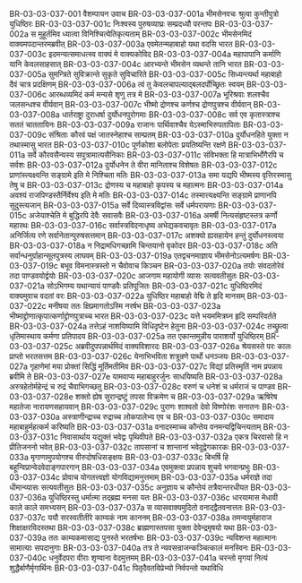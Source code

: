 BR-03-03-037-001	वैशम्पायन उवाच
BR-03-03-037-001a	भीमसेनवचः श्रुत्वा कुन्तीपुत्रो युधिष्ठिरः
BR-03-03-037-001c	निःश्वस्य पुरुषव्याघ्रः सम्प्रदध्यौ परन्तपः
BR-03-03-037-002a	स मुहूर्तमिव ध्यात्वा विनिश्चित्येतिकृत्यताम्
BR-03-03-037-002c	भीमसेनमिदं वाक्यमपदान्तरमब्रवीत्
BR-03-03-037-003a	एवमेतन्महाबाहो यथा वदसि भारत
BR-03-03-037-003c	इदमन्यत्समाधत्स्व वाक्यं मे वाक्यकोविद
BR-03-03-037-004a	महापापानि कर्माणि यानि केवलसाहसात्
BR-03-03-037-004c	आरभ्यन्ते भीमसेन व्यथन्ते तानि भारत
BR-03-03-037-005a	सुमन्त्रिते सुविक्रान्ते सुकृते सुविचारिते
BR-03-03-037-005c	सिध्यन्त्यर्था महाबाहो दैवं चात्र प्रदक्षिणम्
BR-03-03-037-006a	त्वं तु केवलचापल्याद्बलदर्पोच्छ्रितः स्वयम्
BR-03-03-037-006c	आरब्धव्यमिदं कर्म मन्यसे शृणु तत्र मे
BR-03-03-037-007a	भूरिश्रवाः शलश्चैव जलसन्धश्च वीर्यवान्
BR-03-03-037-007c	भीष्मो द्रोणश्च कर्णश्च द्रोणपुत्रश्च वीर्यवान्
BR-03-03-037-008a	धार्तराष्ट्रा दुराधर्षा दुर्योधनपुरोगमाः
BR-03-03-037-008c	सर्व एव कृतास्त्राश्च सततं चाततायिनः
BR-03-03-037-009a	राजानः पार्थिवाश्चैव येऽस्माभिरुपतापिताः
BR-03-03-037-009c	संश्रिताः कौरवं पक्षं जातस्नेहाश्च साम्प्रतम्
BR-03-03-037-010a	दुर्योधनहिते युक्ता न तथास्मासु भारत
BR-03-03-037-010c	पूर्णकोशा बलोपेताः प्रयतिष्यन्ति रक्षणे
BR-03-03-037-011a	सर्वे कौरवसैन्यस्य सपुत्रामात्यसैनिकाः
BR-03-03-037-011c	संविभक्ता हि मात्राभिर्भोगैरपि च सर्वशः
BR-03-03-037-012a	दुर्योधनेन ते वीरा मानिताश्च विशेषतः
BR-03-03-037-012c	प्राणांस्त्यक्ष्यन्ति सङ्ग्रामे इति मे निश्चिता मतिः
BR-03-03-037-013a	समा यद्यपि भीष्मस्य वृत्तिरस्मासु तेषु च
BR-03-03-037-013c	द्रोणस्य च महाबाहो कृपस्य च महात्मनः
BR-03-03-037-014a	अवश्यं राजपिण्डस्तैर्निर्वेश्य इति मे मतिः
BR-03-03-037-014c	तस्मात्त्यक्ष्यन्ति सङ्ग्रामे प्राणानपि सुदुस्त्यजान्
BR-03-03-037-015a	सर्वे दिव्यास्त्रविद्वांसः सर्वे धर्मपरायणाः
BR-03-03-037-015c	अजेयाश्चेति मे बुद्धिरपि देवैः सवासवैः
BR-03-03-037-016a	अमर्षी नित्यसंहृष्टस्तत्र कर्णो महारथः
BR-03-03-037-016c	सर्वास्त्रविदनाधृष्य अभेद्यकवचावृतः
BR-03-03-037-017a	अनिर्जित्य रणे सर्वानेतान्पुरुषसत्तमान्
BR-03-03-037-017c	अशक्यो ह्यसहायेन हन्तुं दुर्योधनस्त्वया
BR-03-03-037-018a	न निद्रामधिगच्छामि चिन्तयानो वृकोदर
BR-03-03-037-018c	अति सर्वान्धनुर्ग्राहान्सूतपुत्रस्य लाघवम्
BR-03-03-037-019a	एतद्वचनमाज्ञाय भीमसेनोऽत्यमर्षणः
BR-03-03-037-019c	बभूव विमनास्त्रस्तो न चैवोवाच किञ्चन
BR-03-03-037-020a	तयोः संवदतोरेवं तदा पाण्डवयोर्द्वयोः
BR-03-03-037-020c	आजगाम महायोगी व्यासः सत्यवतीसुतः
BR-03-03-037-021a	सोऽभिगम्य यथान्यायं पाण्डवैः प्रतिपूजितः
BR-03-03-037-021c	युधिष्ठिरमिदं वाक्यमुवाच वदतां वरः
BR-03-03-037-022a	युधिष्ठिर महाबाहो वेद्मि ते हृदि मानसम्
BR-03-03-037-022c	मनीषया ततः क्षिप्रमागतोऽस्मि नरर्षभ
BR-03-03-037-023a	भीष्माद्द्रोणात्कृपात्कर्णाद्द्रोणपुत्राच्च भारत
BR-03-03-037-023c	यत्ते भयममित्रघ्न हृदि सम्परिवर्तते
BR-03-03-037-024a	तत्तेऽहं नाशयिष्यामि विधिदृष्टेन हेतुना
BR-03-03-037-024c	तच्छ्रुत्वा धृतिमास्थाय कर्मणा प्रतिपादय
BR-03-03-037-025a	तत एकान्तमुन्नीय पाराशर्यो युधिष्ठिरम्
BR-03-03-037-025c	अब्रवीदुपपन्नार्थमिदं वाक्यविशारदः
BR-03-03-037-026a	श्रेयसस्ते परः कालः प्राप्तो भरतसत्तम
BR-03-03-037-026c	येनाभिभविता शत्रून्रणे पार्थो धनञ्जयः
BR-03-03-037-027a	गृहाणेमां मया प्रोक्तां सिद्धिं मूर्तिमतीमिव
BR-03-03-037-027c	विद्यां प्रतिस्मृतिं नाम प्रपन्नाय ब्रवीमि ते
BR-03-03-037-027e	यामवाप्य महाबाहुरर्जुनः साधयिष्यति
BR-03-03-037-028a	अस्त्रहेतोर्महेन्द्रं च रुद्रं चैवाभिगच्छतु
BR-03-03-037-028c	वरुणं च धनेशं च धर्मराजं च पाण्डव
BR-03-03-037-028e	शक्तो ह्येष सुरान्द्रष्टुं तपसा विक्रमेण च
BR-03-03-037-029a	ऋषिरेष महातेजा नारायणसहायवान्
BR-03-03-037-029c	पुराणः शाश्वतो देवो विष्णोरंशः सनातनः
BR-03-03-037-030a	अस्त्राणीन्द्राच्च रुद्राच्च लोकपालेभ्य एव च
BR-03-03-037-030c	समादाय महाबाहुर्महत्कर्म करिष्यति
BR-03-03-037-031a	वनादस्माच्च कौन्तेय वनमन्यद्विचिन्त्यताम्
BR-03-03-037-031c	निवासार्थाय यद्युक्तं भवेद्वः पृथिवीपते
BR-03-03-037-032a	एकत्र चिरवासो हि न प्रीतिजननो भवेत्
BR-03-03-037-032c	तापसानां च शान्तानां भवेदुद्वेगकारकः
BR-03-03-037-033a	मृगाणामुपयोगश्च वीरुदोषधिसङ्क्षयः
BR-03-03-037-033c	बिभर्षि हि बहून्विप्रान्वेदवेदाङ्गपारगान्
BR-03-03-037-034a	एवमुक्त्वा प्रपन्नाय शुचये भगवान्प्रभुः
BR-03-03-037-034c	प्रोवाच योगतत्त्वज्ञो योगविद्यामनुत्तमाम्
BR-03-03-037-035a	धर्मराज्ञे तदा धीमान्व्यासः सत्यवतीसुतः
BR-03-03-037-035c	अनुज्ञाय च कौन्तेयं तत्रैवान्तरधीयत
BR-03-03-037-036a	युधिष्ठिरस्तु धर्मात्मा तद्ब्रह्म मनसा यतः
BR-03-03-037-036c	धारयामास मेधावी काले काले समभ्यसन्
BR-03-03-037-037a	स व्यासवाक्यमुदितो वनाद्द्वैतवनात्ततः
BR-03-03-037-037c	ययौ सरस्वतीतीरे काम्यकं नाम काननम्
BR-03-03-037-038a	तमन्वयुर्महाराज शिक्षाक्षरविदस्तथा
BR-03-03-037-038c	ब्राह्मणास्तपसा युक्ता देवेन्द्रमृषयो यथा
BR-03-03-037-039a	ततः काम्यकमासाद्य पुनस्ते भरतर्षभाः
BR-03-03-037-039c	न्यविशन्त महात्मानः सामात्याः सपदानुगाः
BR-03-03-037-040a	तत्र ते न्यवसन्राजन्कञ्चित्कालं मनस्विनः
BR-03-03-037-040c	धनुर्वेदपरा वीराः शृण्वाना वेदमुत्तमम्
BR-03-03-037-041a	चरन्तो मृगयां नित्यं शुद्धैर्बाणैर्मृगार्थिनः
BR-03-03-037-041c	पितृदैवतविप्रेभ्यो निर्वपन्तो यथाविधि
